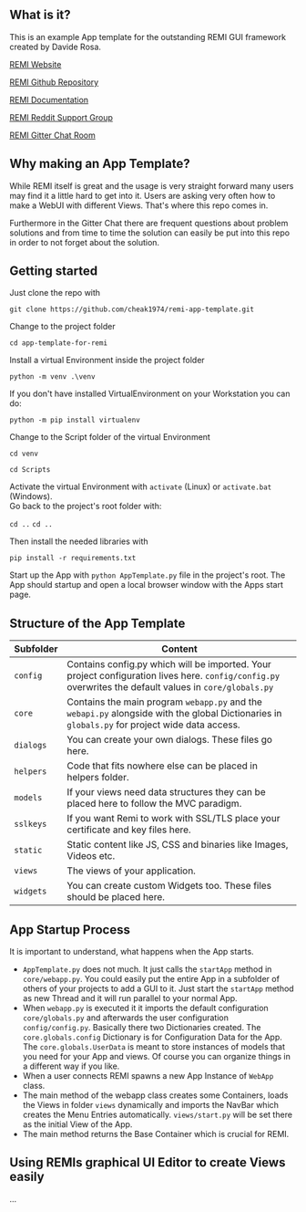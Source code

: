 ## What is it?

This is an example App template for the outstanding REMI GUI framework created by Davide Rosa.

[REMI Website](https://www.remigui.com "REMI Homepage")

[REMI Github Repository](https://github.com/dddomodossola/remi "REMI Github Repository")

[REMI Documentation](https://remi.readthedocs.io/en/latest/)

[REMI Reddit Support Group](https://www.reddit.com/r/Python/comments/3rbvus/remi_gui_library_for_python/)

[REMI Gitter Chat Room](https://gitter.im/dddomodossola/remi#)


## Why making an App Template?

While REMI itself is great and the usage is very straight forward many users may find it a little hard to get
into it. Users are asking very often how to make a WebUI with different Views. That's where this repo comes in.

Furthermore in the Gitter Chat there are frequent questions about problem solutions and from time to time
the solution can easily be put into this repo in order to not forget about the solution.


## Getting started

Just clone the repo with 

`git clone https://github.com/cheak1974/remi-app-template.git`

Change to the project folder 

`cd app-template-for-remi`

Install a virtual Environment inside the project folder 

`python -m venv .\venv`

If you don't have installed VirtualEnvironment on your Workstation you can do:

`python -m pip install virtualenv`

Change to the Script folder of the virtual Environment 

`cd venv` 

`cd Scripts`

Activate the virtual Environment with `activate` (Linux) or `activate.bat` (Windows).  
Go back to the project's root folder with:

`cd ..`
`cd ..`

Then install the needed libraries with 

`pip install -r requirements.txt`

Start up the App with `python AppTemplate.py` file in the project's root.
The App should startup and open a local browser window with the Apps start page.


## Structure of the App Template

|Subfolder      | Content          |
|---------------|------------------|
|`config`       | Contains config.py which will be imported. Your project configuration lives here. `config/config.py` overwrites the default values in `core/globals.py` |
|`core`         | Contains the main program `webapp.py` and the `webapi.py` alongside with the global Dictionaries in `globals.py` for project wide data access.|
|`dialogs`      | You can create your own dialogs. These files go here.|
|`helpers`      | Code that fits nowhere else can be placed in helpers folder.|
|`models`       | If your views need data structures they can be placed here to follow the MVC paradigm.|
|`sslkeys`      | If you want Remi to work with SSL/TLS place your certificate and key files here.|
|`static`       | Static content like JS, CSS and binaries like Images, Videos etc.|
|`views`        | The views of your application.|
|`widgets`      | You can create custom Widgets too. These files should be placed here.|


## App Startup Process

It is important to understand, what happens when the App starts.

- `AppTemplate.py` does not much. It just calls the `startApp` method in `core/webapp.py`. You could easily
put the entire App in a subfolder of others of your projects to add a GUI to it. Just start the `startApp`
method as new Thread and it will run parallel to your normal App.
- When `webapp.py` is executed it it imports the default configuration `core/globals.py` and afterwards
the user configuration `config/config.py`. Basically there two Dictionaries created. The `core.globals.config`
Dictionary is for Configuration Data for the App. The `core.globals.UserData` is meant to store instances of
models that you need for your App and views. Of course you can organize things in a different way if you like.
- When a user connects REMI spawns a new App Instance of `WebApp` class.
- The main method of the webapp class creates some Containers, loads the Views in folder `views` dynamically
and imports the NavBar which creates the Menu Entries automatically. `views/start.py` will be set there as
the initial View of the App.
- The main method returns the Base Container which is crucial for REMI.


## Using REMIs graphical UI Editor to create Views easily

...